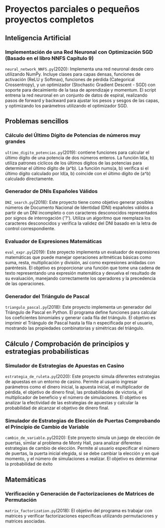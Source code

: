# Proyectos parciales o pequeños proyectos completos





## Inteligencia Artificial

### Implementación de una Red Neuronal con Optimización SGD (Basado en el libro NNFS Capítulo 9)

`neural_network_NNFS.py`(2020): Implementa una red neuronal desde cero utilizando NumPy. Incluye clases para capas densas, funciones de activación (ReLU y Softmax), funciones de pérdida (Categorical Crossentropy), y un optimizador (Stochastic Gradient Descent - SGD) con soporte para decaimiento de la tasa de aprendizaje y momentum. El script entrena la red neuronal en un conjunto de datos de espiral, realizando pasos de forward y backward para ajustar los pesos y sesgos de las capas, y optimizando los parámetros utilizando el optimizador SGD.






## Problemas sencillos

### Cálculo del Último Dígito de Potencias de números muy grandes

`ultimo_digito_potencias.py`(2019): contiene funciones para calcular el último dígito de una potencia de dos números enteros. La función ld(a, b) utiliza patrones cíclicos de los últimos dígitos de las potencias para determinar el último dígito de (a^b). La función nums(a, b) verifica si el último dígito calculado por ld(a, b) coincide con el último dígito de (a^b) calculado directamente.

### Generador de DNIs Españoles Válidos

`DNI_search.py`(2018): Este proyecto tiene como objetivo generar posibles números de Documento Nacional de Identidad (DNI) españoles válidos a partir de un DNI incompleto o con caracteres desconocidos representados por signos de interrogación ('?'). Utiliza un algoritmo que reemplaza los caracteres desconocidos y verifica la validez del DNI basado en la letra de control correspondiente.

### Evaluador de Expresiones Matemáticas

`eval_expr.py`(2019): Este proyecto implementa un evaluador de expresiones matemáticas que puede manejar operaciones aritméticas básicas como suma, resta, multiplicación y división, así como expresiones anidadas con paréntesis. El objetivo es proporcionar una función que tome una cadena de texto representando una expresión matemática y devuelva el resultado de su evaluación, manejando correctamente los operadores y la precedencia de las operaciones.

### Generador del Triángulo de Pascal

`triangulo_pascal.py`(2018): Este proyecto implementa un generador del Triángulo de Pascal en Python. El programa define funciones para calcular los coeficientes binomiales y generar cada fila del triángulo. El objetivo es imprimir el Triángulo de Pascal hasta la fila n especificada por el usuario, mostrando las propiedades combinatorias y simétricas del triángulo.



## Cálculo / Comprobación de principios y estrategias probabilísticas

### Simulador de Estrategias de Apuestas en Casino

`estrategia_de_ruleta.py`(2020): Este proyecto simula diferentes estrategias de apuestas en un entorno de casino. Permite al usuario ingresar parámetros como el dinero inicial, la apuesta inicial, el multiplicador de pérdida, el objetivo de dinero final, las probabilidades de victoria, el multiplicador de beneficio y el número de simulaciones. El objetivo es analizar la efectividad de las estrategias de apuestas y calcular la probabilidad de alcanzar el objetivo de dinero final.

### Simulador de Estrategias de Elección de Puertas Comprobando el Principio de Cambio de Variable

`cambio_de_variable.py`(2020): Este proyecto simula un juego de elección de puertas, similar al problema de Monty Hall, para analizar diferentes estrategias de cambio de elección. Permite al usuario especificar el número de puertas, la puerta inicial elegida, si se debe cambiar la elección y en qué momento, y el número de simulaciones a realizar. El objetivo es determinar la probabilidad de éxito





## Matemáticas

### Verificación y Generación de Factorizaciones de Matrices de Permutación

`matrix_factorization.py`(2018): El objetivo del programa es trabajar con matrices y verificar factorizaciones específicas utilizando permutaciones y matrices asociadas.